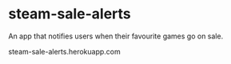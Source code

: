 # steam-sale-alerts
An app that notifies users when their favourite games go on sale.

steam-sale-alerts.herokuapp.com

